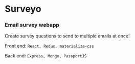 # Surveyo

### Email survey webapp

Create survey questions to send to multiple emails at once!

Front end: `React, Redux, materialize-css`

Back end: `Express, Mongo, PassportJS`

